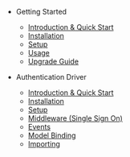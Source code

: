 * Getting Started

  * [Introduction & Quick Start](/)
  * [Installation](installation.md)
  * [Setup](setup.md)
  * [Usage](usage.md)
  * [Upgrade Guide](upgrading.md)

* Authentication Driver

  * [Introduction & Quick Start](auth/introduction.md)
  * [Installation](auth/installation.md)
  * [Setup](auth/setup.md)
  * [Middleware (Single Sign On)](auth/middleware.md)
  * [Events](auth/events.md)
  * [Model Binding](auth/model-binding.md)
  * [Importing](auth/importing.md)

